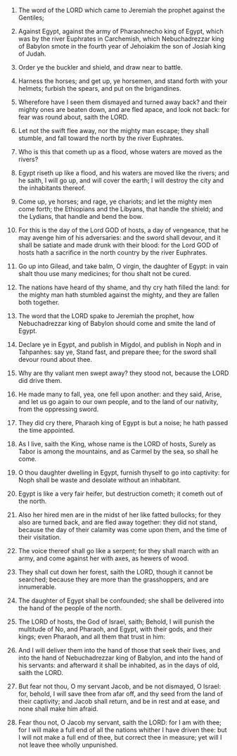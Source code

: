 1. The word of the LORD which came to Jeremiah the prophet against
the Gentiles;

2. Against Egypt, against the army of Pharaohnecho
king of Egypt, which was by the river Euphrates in Carchemish, which
Nebuchadrezzar king of Babylon smote in the fourth year of Jehoiakim
the son of Josiah king of Judah.

3. Order ye the buckler and shield, and draw near to battle.

4. Harness the horses; and get up, ye horsemen, and stand forth with
your helmets; furbish the spears, and put on the brigandines.

5. Wherefore have I seen them dismayed and turned away back? and
their mighty ones are beaten down, and are fled apace, and look not
back: for fear was round about, saith the LORD.

6. Let not the swift flee away, nor the mighty man escape; they
shall stumble, and fall toward the north by the river Euphrates.

7. Who is this that cometh up as a flood, whose waters are moved as
the rivers?

8. Egypt riseth up like a flood, and his waters are
moved like the rivers; and he saith, I will go up, and will cover the
earth; I will destroy the city and the inhabitants thereof.

9. Come up, ye horses; and rage, ye chariots; and let the mighty men
come forth; the Ethiopians and the Libyans, that handle the shield;
and the Lydians, that handle and bend the bow.

10. For this is the day of the Lord GOD of hosts, a day of
vengeance, that he may avenge him of his adversaries: and the sword
shall devour, and it shall be satiate and made drunk with their blood:
for the Lord GOD of hosts hath a sacrifice in the north country by the
river Euphrates.

11. Go up into Gilead, and take balm, O virgin, the daughter of
Egypt: in vain shalt thou use many medicines; for thou shalt not be
cured.

12. The nations have heard of thy shame, and thy cry hath filled the
land: for the mighty man hath stumbled against the mighty, and they
are fallen both together.

13. The word that the LORD spake to Jeremiah the prophet, how
Nebuchadrezzar king of Babylon should come and smite the land of
Egypt.

14. Declare ye in Egypt, and publish in Migdol, and publish in Noph
and in Tahpanhes: say ye, Stand fast, and prepare thee; for the sword
shall devour round about thee.

15. Why are thy valiant men swept away? they stood not, because the
LORD did drive them.

16. He made many to fall, yea, one fell upon another: and they said,
Arise, and let us go again to our own people, and to the land of our
nativity, from the oppressing sword.

17. They did cry there, Pharaoh king of Egypt is but a noise; he
hath passed the time appointed.

18. As I live, saith the King, whose name is the LORD of hosts,
Surely as Tabor is among the mountains, and as Carmel by the sea, so
shall he come.

19. O thou daughter dwelling in Egypt, furnish thyself to go into
captivity: for Noph shall be waste and desolate without an inhabitant.

20. Egypt is like a very fair heifer, but destruction cometh; it
cometh out of the north.

21. Also her hired men are in the midst of her like fatted bullocks;
for they also are turned back, and are fled away together: they did
not stand, because the day of their calamity was come upon them, and
the time of their visitation.

22. The voice thereof shall go like a serpent; for they shall march
with an army, and come against her with axes, as hewers of wood.

23. They shall cut down her forest, saith the LORD, though it cannot
be searched; because they are more than the grasshoppers, and are
innumerable.

24. The daughter of Egypt shall be confounded; she shall be
delivered into the hand of the people of the north.

25. The LORD of hosts, the God of Israel, saith; Behold, I will
punish the multitude of No, and Pharaoh, and Egypt, with their gods,
and their kings; even Pharaoh, and all them that trust in him:

26. And I will deliver them into the hand of those that seek their lives,
and into the hand of Nebuchadrezzar king of Babylon, and into the hand
of his servants: and afterward it shall be inhabited, as in the days
of old, saith the LORD.

27. But fear not thou, O my servant Jacob, and be not dismayed, O
Israel: for, behold, I will save thee from afar off, and thy seed from
the land of their captivity; and Jacob shall return, and be in rest
and at ease, and none shall make him afraid.

28. Fear thou not, O Jacob my servant, saith the LORD: for I am with
thee; for I will make a full end of all the nations whither I have
driven thee: but I will not make a full end of thee, but correct thee
in measure; yet will I not leave thee wholly unpunished.
